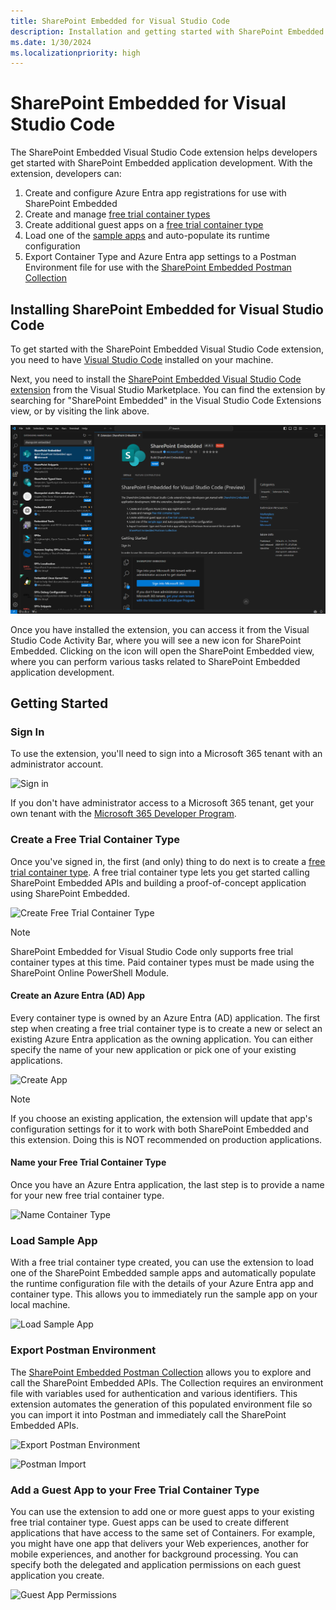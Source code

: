 ```yaml
---
title: SharePoint Embedded for Visual Studio Code 
description: Installation and getting started with SharePoint Embedded for Visual Studio Code
ms.date: 1/30/2024
ms.localizationpriority: high
---
```


# SharePoint Embedded for Visual Studio Code
The SharePoint Embedded Visual Studio Code extension helps developers get started with SharePoint Embedded application development. With the extension, developers can:

1. Create and configure Azure Entra app registrations for use with SharePoint Embedded
1. Create and manage [free trial container types](../concepts/app-concepts/containertypes.md#sharepoint-embedded-trial-container-types)
1. Create additional guest apps on a [free trial container type](../concepts/app-concepts/containertypes.md#sharepoint-embedded-trial-container-types)
1. Load one of the [sample apps](https://github.com/microsoft/SharePoint-Embedded-Samples) and auto-populate its runtime configuration
1. Export Container Type and Azure Entra app settings to a Postman Environment file for use with the [SharePoint Embedded Postman Collection](https://github.com/microsoft/SharePoint-Embedded-Samples/tree/main/Postman)

## Installing SharePoint Embedded for Visual Studio Code
To get started with the SharePoint Embedded Visual Studio Code extension, you need to have [Visual Studio Code](https://code.visualstudio.com/) installed on your machine. 

Next, you need to install the [SharePoint Embedded Visual Studio Code extension](https://marketplace.visualstudio.com/items?itemName=SharepointEmbedded.ms-sharepoint-embedded-vscode-extension) from the Visual Studio Marketplace. You can find the extension by searching for "SharePoint Embedded" in the Visual Studio Code Extensions view, or by visiting the link above.

![SharePoint Embedded on Visual Studio Code Marketplace](../images/spe-vscode-marketplace.png)

Once you have installed the extension, you can access it from the Visual Studio Code Activity Bar, where you will see a new icon for SharePoint Embedded. Clicking on the icon will open the SharePoint Embedded view, where you can perform various tasks related to SharePoint Embedded application development.

## Getting Started

### Sign In
To use the extension, you'll need to sign into a Microsoft 365 tenant with an administrator account. 

![Sign in](https://github.com/microsoft/SharePoint-Embedded-VS-Code-Extension/assets/108372230/636d45f9-5912-4e2c-9a50-8f5efa472638)

If you don't have administrator access to a Microsoft 365 tenant, get your own tenant with the [Microsoft 365 Developer Program](https://developer.microsoft.com/en-us/microsoft-365/dev-program).

### Create a Free Trial Container Type
Once you've signed in, the first (and only) thing to do next is to create a [free trial container type](../concepts/app-concepts/containertypes.md#sharepoint-embedded-trial-container-types). A free trial container type lets you get started calling SharePoint Embedded APIs and building a proof-of-concept application using SharePoint Embedded. 

![Create Free Trial Container Type](https://github.com/microsoft/SharePoint-Embedded-VS-Code-Extension/assets/108372230/a8186b2b-bdf9-400b-820b-2e6ebe51d393)

> [!NOTE]
> SharePoint Embedded for Visual Studio Code only supports free trial container types at this time. Paid container types must be made using the SharePoint Online PowerShell Module.

#### Create an Azure Entra (AD) App
Every container type is owned by an Azure Entra (AD) application. The first step when creating a free trial container type is to create a new or select an existing Azure Entra application as the owning application. You can either specify the name of your new application or pick one of your existing applications. 

![Create App](https://github.com/microsoft/SharePoint-Embedded-VS-Code-Extension/assets/108372230/944ecf1b-491c-4e5c-b887-73a5d709e9c5)

> [!NOTE]
> If you choose an existing application, the extension will update that app's configuration settings for it to work with both SharePoint Embedded and this extension. Doing this is NOT recommended on production applications. 


#### Name your Free Trial Container Type
Once you have an Azure Entra application, the last step is to provide a name for your new free trial container type.

![Name Container Type](https://github.com/microsoft/SharePoint-Embedded-VS-Code-Extension/assets/108372230/f465d36e-57e8-472a-9d10-7374a28b24b1)

### Load Sample App
With a free trial container type created, you can use the extension to load one of the SharePoint Embedded sample apps and automatically populate the runtime configuration file with the details of your Azure Entra app and container type. This allows you to immediately run the sample app on your local machine. 

![Load Sample App](https://github.com/microsoft/SharePoint-Embedded-VS-Code-Extension/assets/108372230/da40cd67-83b3-4da9-b743-159edd2802fa)

### Export Postman Environment
The [SharePoint Embedded Postman Collection](https://github.com/microsoft/SharePoint-Embedded-Samples/tree/main/Postman) allows you to explore and call the SharePoint Embedded APIs. The Collection requires an environment file with variables used for authentication and various identifiers. This extension automates the generation of this populated environment file so you can import it into Postman and immediately call the SharePoint Embedded APIs. 

![Export Postman Environment](https://github.com/microsoft/SharePoint-Embedded-VS-Code-Extension/assets/108372230/a549866d-55e0-4a25-b173-fc532cc7b49e)

![Postman Import](https://github.com/microsoft/SharePoint-Embedded-VS-Code-Extension/assets/108372230/06884e97-7a4c-41ea-8c19-c0eecfd2e624)

### Add a Guest App to your Free Trial Container Type
You can use the extension to add one or more guest apps to your existing free trial container type. Guest apps can be used to create different applications that have access to the same set of Containers. For example, you might have one app that delivers your Web experiences, another for mobile experiences, and another for background processing. You can specify both the delegated and application permissions on each guest application you create. 

![Guest App Permissions](https://github.com/microsoft/SharePoint-Embedded-VS-Code-Extension/assets/108372230/d3394cf6-b174-4c07-8cca-fe742cade70b)